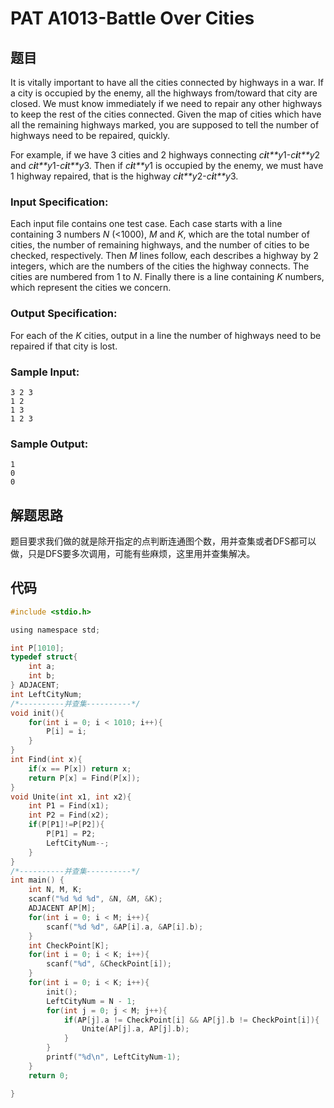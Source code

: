 # PAT A1013-Battle Over Cities

## 题目

It is vitally important to have all the cities connected by highways in a war. If a city is occupied by the enemy, all the highways from/toward that city are closed. We must know immediately if we need to repair any other highways to keep the rest of the cities connected. Given the map of cities which have all the remaining highways marked, you are supposed to tell the number of highways need to be repaired, quickly.

For example, if we have 3 cities and 2 highways connecting *c**i**t**y*1-*c**i**t**y*2 and *c**i**t**y*1-*c**i**t**y*3. Then if *c**i**t**y*1 is occupied by the enemy, we must have 1 highway repaired, that is the highway *c**i**t**y*2-*c**i**t**y*3.

### Input Specification:

Each input file contains one test case. Each case starts with a line containing 3 numbers *N* (<1000), *M* and *K*, which are the total number of cities, the number of remaining highways, and the number of cities to be checked, respectively. Then *M* lines follow, each describes a highway by 2 integers, which are the numbers of the cities the highway connects. The cities are numbered from 1 to *N*. Finally there is a line containing *K* numbers, which represent the cities we concern.

### Output Specification:

For each of the *K* cities, output in a line the number of highways need to be repaired if that city is lost.

### Sample Input:

```in
3 2 3
1 2
1 3
1 2 3
```

### Sample Output:

```out
1
0
0
```

## 解题思路

题目要求我们做的就是除开指定的点判断连通图个数，用并查集或者DFS都可以做，只是DFS要多次调用，可能有些麻烦，这里用并查集解决。

## 代码

```c
#include <stdio.h>

using namespace std;

int P[1010];
typedef struct{
    int a;
    int b;
} ADJACENT;
int LeftCityNum;
/*----------并查集----------*/
void init(){
    for(int i = 0; i < 1010; i++){
        P[i] = i;
    }
}
int Find(int x){
    if(x == P[x]) return x;
    return P[x] = Find(P[x]);
}
void Unite(int x1, int x2){
    int P1 = Find(x1);
    int P2 = Find(x2);
    if(P[P1]!=P[P2]){
        P[P1] = P2;
        LeftCityNum--;
    }
}
/*----------并查集----------*/
int main() {
    int N, M, K;
    scanf("%d %d %d", &N, &M, &K);
    ADJACENT AP[M];
    for(int i = 0; i < M; i++){
        scanf("%d %d", &AP[i].a, &AP[i].b);
    }
    int CheckPoint[K];
    for(int i = 0; i < K; i++){
        scanf("%d", &CheckPoint[i]);
    }
    for(int i = 0; i < K; i++){
        init();
        LeftCityNum = N - 1;
        for(int j = 0; j < M; j++){
            if(AP[j].a != CheckPoint[i] && AP[j].b != CheckPoint[i]){
                Unite(AP[j].a, AP[j].b);
            }
        }
        printf("%d\n", LeftCityNum-1);
    }
    return 0;

}
```

